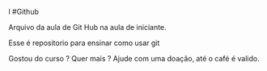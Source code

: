 
l
#Github

Arquivo da aula de Git Hub na aula de iniciante.

Esse é repositorio para ensinar como usar git 

Gostou do curso ? Quer mais ? Ajude com uma doação, até o café é valido.
